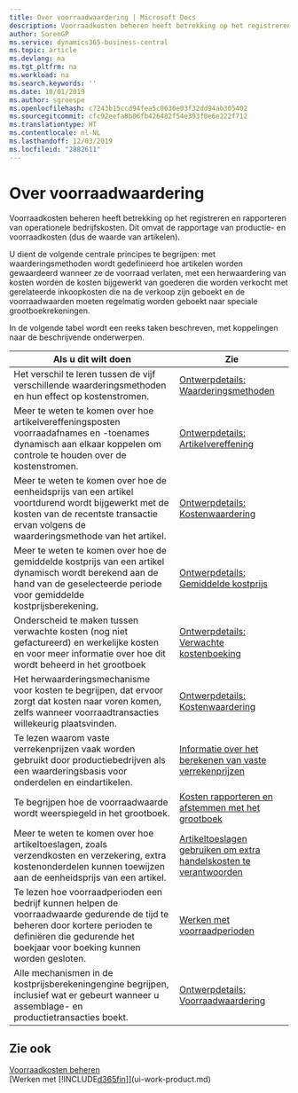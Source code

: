 ```yaml
---
title: Over voorraadwaardering | Microsoft Docs
description: Voorraadkosten beheren heeft betrekking op het registreren en rapporteren van operationele bedrijfskosten. Dit omvat de rapportage van productie- en voorraadkosten (dus de waarde van artikelen).
author: SorenGP
ms.service: dynamics365-business-central
ms.topic: article
ms.devlang: na
ms.tgt_pltfrm: na
ms.workload: na
ms.search.keywords: ''
ms.date: 10/01/2019
ms.author: sgroespe
ms.openlocfilehash: c7243b15ccd94fea5c0630e03f32dd94ab305402
ms.sourcegitcommit: cfc92eefa8b06fb426482f54e393f0e6e222f712
ms.translationtype: HT
ms.contentlocale: nl-NL
ms.lasthandoff: 12/03/2019
ms.locfileid: "2882611"
---
```

# <a name="about-inventory-costing"></a>Over voorraadwaardering
Voorraadkosten beheren heeft betrekking op het registreren en rapporteren van operationele bedrijfskosten. Dit omvat de rapportage van productie- en voorraadkosten (dus de waarde van artikelen).  

 U dient de volgende centrale principes te begrijpen: met waarderingsmethoden wordt gedefinieerd hoe artikelen worden gewaardeerd wanneer ze de voorraad verlaten, met een herwaardering van kosten worden de kosten bijgewerkt van goederen die worden verkocht met gerelateerde inkoopkosten die na de verkoop zijn geboekt en de voorraadwaarden moeten regelmatig worden geboekt naar speciale grootboekrekeningen.  

 In de volgende tabel wordt een reeks taken beschreven, met koppelingen naar de beschrijvende onderwerpen.   

|**Als u dit wilt doen**|**Zie**|  
|------------|-------------|  
|Het verschil te leren tussen de vijf verschillende waarderingsmethoden en hun effect op kostenstromen.|[Ontwerpdetails: Waarderingsmethoden](design-details-costing-methods.md)|  
|Meer te weten te komen over hoe artikelvereffeningsposten voorraadafnames en -toenames dynamisch aan elkaar koppelen om controle te houden over de kostenstromen.|[Ontwerpdetails: Artikelvereffening](design-details-item-application.md)|  
|Meer te weten te komen over hoe de eenheidsprijs van een artikel voortdurend wordt bijgewerkt met de kosten van de recentste transactie ervan volgens de waarderingsmethode van het artikel.|[Ontwerpdetails: Kostenwaardering](design-details-cost-adjustment.md)|  
|Meer te weten te komen over hoe de gemiddelde kostprijs van een artikel dynamisch wordt berekend aan de hand van de geselecteerde periode voor gemiddelde kostprijsberekening.|[Ontwerpdetails: Gemiddelde kostprijs](design-details-average-cost.md)|  
|Onderscheid te maken tussen verwachte kosten (nog niet gefactureerd) en werkelijke kosten en voor meer informatie over hoe dit wordt beheerd in het grootboek|[Ontwerpdetails: Verwachte kostenboeking](design-details-expected-cost-posting.md)|  
|Het herwaarderingsmechanisme voor kosten te begrijpen, dat ervoor zorgt dat kosten naar voren komen, zelfs wanneer voorraadtransacties willekeurig plaatsvinden.|[Ontwerpdetails: Kostenwaardering](design-details-cost-adjustment.md)|  
|Te lezen waarom vaste verrekenprijzen vaak worden gebruikt door productiebedrijven als een waarderingsbasis voor onderdelen en eindartikelen.|[Informatie over het berekenen van vaste verrekenprijzen](finance-about-calculating-standard-cost.md)|  
|Te begrijpen hoe de voorraadwaarde wordt weerspiegeld in het grootboek.|[Kosten rapporteren en afstemmen met het grootboek](finance-report-costs-and-reconcile-with-the-general-ledger.md)|  
|Meer te weten te komen over hoe artikeltoeslagen, zoals verzendkosten en verzekering, extra kostenonderdelen kunnen toewijzen aan de eenheidsprijs van een artikel.|[Artikeltoeslagen gebruiken om extra handelskosten te verantwoorden](payables-how-assign-item-charges.md)|  
|Te lezen hoe voorraadperioden een bedrijf kunnen helpen de voorraadwaarde gedurende de tijd te beheren door kortere perioden te definiëren die gedurende het boekjaar voor boeking kunnen worden gesloten.|[Werken met voorraadperioden](finance-how-to-work-with-inventory-periods.md)|  
|Alle mechanismen in de kostprijsberekeningengine begrijpen, inclusief wat er gebeurt wanneer u assemblage- en productietransacties boekt.|[Ontwerpdetails: Voorraadwaardering](design-details-inventory-costing.md)|  

## <a name="see-also"></a>Zie ook
[Voorraadkosten beheren](finance-manage-inventory-costs.md)    
[Werken met [!INCLUDE[d365fin](includes/d365fin_md.md)]](ui-work-product.md)
